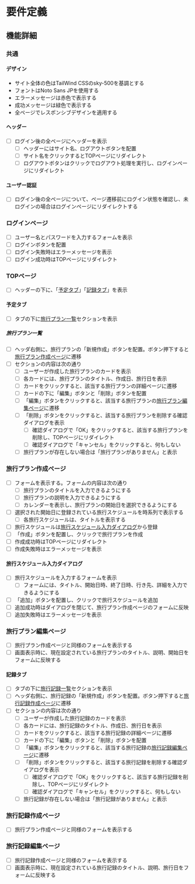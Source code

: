 # 要件定義

## 機能詳細

### 共通
#### デザイン
- サイト全体の色はTailWind CSSのsky-500を基調とする
- フォントはNoto Sans JPを使用する
- エラーメッセージは赤色で表示する
- 成功メッセージは緑色で表示する
- 全ページでレスポンシブデザインを適用する

#### ヘッダー
- [ ] ログイン後の全ページにヘッダーを表示
  - [ ] ヘッダーにはサイト名、ログアウトボタンを配置
  - [ ] サイト名をクリックするとTOPページにリダイレクト
  - [ ] ログアウトボタンはクリックでログアウト処理を実行し、ログインページにリダイレクト

#### ユーザー認証
- [ ] ログイン後の全ページについて、ページ遷移前にログイン状態を確認し、未ログインの場合はログインページにリダイレクトする

### ログインページ
- [ ] ユーザー名とパスワードを入力するフォームを表示
- [ ] ログインボタンを配置
- [ ] ログイン失敗時はエラーメッセージを表示
- [ ] ログイン成功時はTOPページにリダイレクト

### TOPページ
- [ ] ヘッダーの下に、「[予定タブ](#予定タブ)」「[記録タブ](#記録タブ)」を表示

#### 予定タブ
- [ ] タブの下に[旅行プラン一覧](#旅行プラン一覧)セクションを表示

##### 旅行プラン一覧
- [ ] ヘッダ右側に、旅行プランの「新規作成」ボタンを配置。ボタン押下すると[旅行プラン作成ページ](#旅行プラン作成ページ)に遷移
- [ ] セクションの内容は次の通り
  - [ ] ユーザーが作成した旅行プランのカードを表示
  - [ ] 各カードには、旅行プランのタイトル、作成日、旅行日を表示
  - [ ] カードをクリックすると、該当する旅行プランの詳細ページに遷移
  - [ ] カードの下に「編集」ボタンと「削除」ボタンを配置
  - [ ] 「編集」ボタンをクリックすると、該当する旅行プランの[旅行プラン編集ページ](#旅行プラン編集ページ)に遷移
  - [ ] 「削除」ボタンをクリックすると、該当する旅行プランを削除する確認ダイアログを表示
    - [ ] 確認ダイアログで「OK」をクリックすると、該当する旅行プランを削除し、TOPページにリダイレクト
    - [ ] 確認ダイアログで「キャンセル」をクリックすると、何もしない
  - [ ] 旅行プランが存在しない場合は「旅行プランがありません」と表示

### 旅行プラン作成ページ
- [ ] フォームを表示する。フォームの内容は次の通り
  - [ ] 旅行プランのタイトルを入力できるようにする
  - [ ] 旅行プランの説明を入力できるようにする
  - [ ] カレンダーを表示し、旅行プランの開始日を選択できるようにする
- [ ] 選択された開始日に登録されている旅行スケジュールを時系列で表示する
  - [ ] 各旅行スケジュールは、タイトルを表示する
- [ ] 旅行スケジュールは[旅行スケジュール入力ダイアログ](#旅行スケジュール入力ダイアログ)から登録
- [ ] 「作成」ボタンを配置し、クリックで旅行プランを作成
- [ ] 作成成功時はTOPページにリダイレクト
- [ ] 作成失敗時はエラーメッセージを表示

#### 旅行スケジュール入力ダイアログ
- [ ] 旅行スケジュールを入力するフォームを表示
  - [ ] フォームには、タイトル、開始日時、終了日時、行き先、詳細を入力できるようにする
- [ ] 「追加」ボタンを配置し、クリックで旅行スケジュールを追加
- [ ] 追加成功時はダイアログを閉じて、旅行プラン作成ページのフォームに反映
- [ ] 追加失敗時はエラーメッセージを表示

### 旅行プラン編集ページ
- [ ] 旅行プラン作成ページと同様のフォームを表示する
- [ ] 画面表示時に、現在設定されている旅行プランのタイトル、説明、開始日をフォームに反映する
  
#### 記録タブ
- [ ] タブの下に[旅行記録一覧](#旅行記録一覧)セクションを表示
- [ ] ヘッダ右側に、旅行記録の「新規作成」ボタンを配置。ボタン押下すると[旅行記録作成ページ](#旅行記録作成ページ)に遷移
- [ ] セクションの内容は次の通り
  - [ ] ユーザーが作成した旅行記録のカードを表示
  - [ ] 各カードには、旅行記録のタイトル、作成日、旅行日を表示
  - [ ] カードをクリックすると、該当する旅行記録の詳細ページに遷移
  - [ ] カードの下に「編集」ボタンと「削除」ボタンを配置
  - [ ] 「編集」ボタンをクリックすると、該当する旅行記録の[旅行記録編集ページ](#旅行記録編集ページ)に遷移
  - [ ] 「削除」ボタンをクリックすると、該当する旅行記録を削除する確認ダイアログを表示
    - [ ] 確認ダイアログで「OK」をクリックすると、該当する旅行記録を削除し、TOPページにリダイレクト
    - [ ] 確認ダイアログで「キャンセル」をクリックすると、何もしない
  - [ ] 旅行記録が存在しない場合は「旅行記録がありません」と表示

### 旅行記録作成ページ
- [ ] 旅行プラン作成ページと同様のフォームを表示する

### 旅行記録編集ページ
- [ ] 旅行記録作成ページと同様のフォームを表示する
- [ ] 画面表示時に、現在設定されている旅行記録のタイトル、説明、旅行日をフォームに反映する